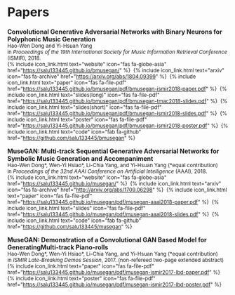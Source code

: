 # Papers

__Convolutional Generative Adversarial Networks with Binary Neurons for Polyphonic Music Generation__<br>
<span style="font-size:smaller;">
  Hao-Wen Dong and Yi-Hsuan Yang<br>
  in _Proceedings of the 19th International Society for Music Information Retrieval Conference_ (ISMIR), 2018.<br>
  {% include icon_link.html text="website" icon="fas fa-globe-asia" href="https://salu133445.github.io/bmusegan/" %}&nbsp;
  {% include icon_link.html text="arxiv" icon="fas fa-archive" href="https://arxiv.org/abs/1804.09399" %}&nbsp;
  {% include icon_link.html text="paper" icon="fas fa-file-pdf" href="https://salu133445.github.io/bmusegan/pdf/bmusegan-ismir2018-paper.pdf" %}&nbsp;
  {% include icon_link.html text="slides(long)" icon="fas fa-file-pdf" href="https://salu133445.github.io/bmusegan/pdf/bmusegan-tmac2018-slides.pdf" %}&nbsp;
  {% include icon_link.html text="slides(short)" icon="fas fa-file-pdf" href="https://salu133445.github.io/bmusegan/pdf/bmusegan-ismir2018-slides.pdf" %}&nbsp;
  {% include icon_link.html text="poster" icon="fas fa-file-pdf" href="https://salu133445.github.io/bmusegan/pdf/bmusegan-ismir2018-poster.pdf" %}&nbsp;
  {% include icon_link.html text="code" icon="fab fa-github" href="https://github.com/salu133445/bmusegan" %}
</span>

__MuseGAN: Multi-track Sequential Generative Adversarial Networks for Symbolic Music Generation and Accompaniment__<br>
<span style="font-size:smaller;">
  Hao-Wen Dong\*, Wen-Yi Hsiao\*, Li-Chia Yang, and Yi-Hsuan Yang (\*equal contribution)<br>
  in _Proceedings of the 32nd AAAI Conference on Artificial Intelligence_ (AAAI), 2018.<br>
  {% include icon_link.html text="website" icon="fas fa-globe-asia" href="https://salu133445.github.io/musegan/" %}&nbsp;
  {% include icon_link.html text="arxiv" icon="fas fa-archive" href="http://arxiv.org/abs/1709.06298" %}&nbsp;
  {% include icon_link.html text="paper" icon="fas fa-file-pdf" href="https://salu133445.github.io/musegan/pdf/musegan-aaai2018-paper.pdf" %}&nbsp;
  {% include icon_link.html text="slides" icon="fas fa-file-pdf" href="https://salu133445.github.io/musegan/pdf/musegan-aaai2018-slides.pdf" %}&nbsp;
  {% include icon_link.html text="code" icon="fab fa-github" href="https://github.com/salu133445/musegan" %}
</span>

__MuseGAN: Demonstration of a Convolutional GAN Based Model for GeneratingMulti-track Piano-rolls__<br>
<span style="font-size:smaller;">
  Hao-Wen Dong\*, Wen-Yi Hsiao\*, Li-Chia Yang, and Yi-Hsuan Yang (\*equal contribution)<br>
  in _ISMIR Late-Breaking Demos Session_, 2017. (non-refereed two-page extended abstract)<br>
  {% include icon_link.html text="paper" icon="fas fa-file-pdf" href="https://salu133445.github.io/musegan/pdf/musegan-ismir2017-lbd-paper.pdf" %}&nbsp;
  {% include icon_link.html text="poster" icon="fas fa-file-pdf" href="https://salu133445.github.io/musegan/pdf/musegan-ismir2017-lbd-poster.pdf" %}
</span>
